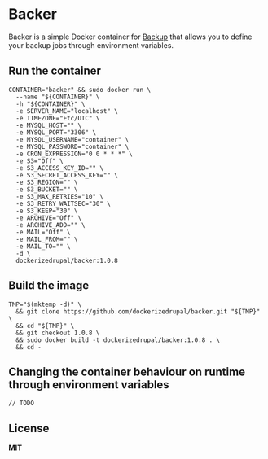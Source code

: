 # Backer

Backer is a simple Docker container for [Backup](https://github.com/backup/backup) 
that allows you to define your backup jobs through environment variables.

## Run the container

    CONTAINER="backer" && sudo docker run \
      --name "${CONTAINER}" \
      -h "${CONTAINER}" \
      -e SERVER_NAME="localhost" \
      -e TIMEZONE="Etc/UTC" \
      -e MYSQL_HOST="" \
      -e MYSQL_PORT="3306" \
      -e MYSQL_USERNAME="container" \
      -e MYSQL_PASSWORD="container" \
      -e CRON_EXPRESSION="0 0 * * *" \
      -e S3="Off" \
      -e S3_ACCESS_KEY_ID="" \
      -e S3_SECRET_ACCESS_KEY="" \
      -e S3_REGION="" \
      -e S3_BUCKET="" \
      -e S3_MAX_RETRIES="10" \
      -e S3_RETRY_WAITSEC="30" \
      -e S3_KEEP="30" \
      -e ARCHIVE="Off" \
      -e ARCHIVE_ADD="" \
      -e MAIL="Off" \
      -e MAIL_FROM="" \
      -e MAIL_TO="" \
      -d \
      dockerizedrupal/backer:1.0.8

## Build the image

    TMP="$(mktemp -d)" \
      && git clone https://github.com/dockerizedrupal/backer.git "${TMP}" \
      && cd "${TMP}" \
      && git checkout 1.0.8 \
      && sudo docker build -t dockerizedrupal/backer:1.0.8 . \
      && cd -

## Changing the container behaviour on runtime through environment variables

    // TODO

## License

**MIT**
